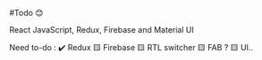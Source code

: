 #Todo 😊

React JavaScript,
Redux,
Firebase and Material UI

Need to-do :
✔️ Redux
🟨 Firebase
🟨 RTL switcher
🟨 FAB ?
🟨 UI..
